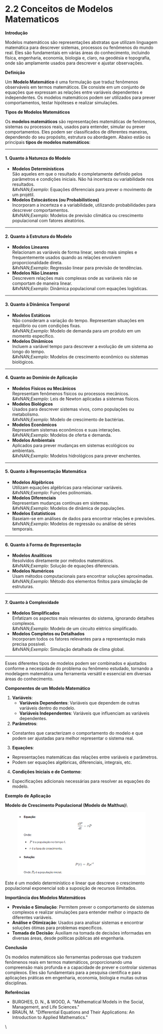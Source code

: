 # 2.2 Conceitos de Modelos Matematicos

**Introdução**

Modelos matemáticos são representações abstratas que utilizam linguagem matemática para descrever sistemas, processos ou fenômenos do mundo real. Eles são fundamentais em várias áreas do conhecimento, incluindo física, engenharia, economia, biologia e, claro, na geodésia e topografia, onde são amplamente usados para descrever e ajustar observações.

**Definição**

Um **Modelo Matemático** é uma formulação que traduz fenômenos observáveis em termos matemáticos. Ele consiste em um conjunto de equações que expressam as relações entre variáveis dependentes e independentes. Os modelos matemáticos podem ser utilizados para prever comportamentos, testar hipóteses e realizar simulações.

**Tipos de Modelos Matemáticos**

Os **modelos matemáticos** são representações matemáticas de fenômenos, sistemas ou processos reais, usados para entender, simular ou prever comportamentos. Eles podem ser classificados de diferentes maneiras, dependendo do seu propósito, estrutura ou abordagem. Abaixo estão os principais **tipos de modelos matemáticos**:

***

#### **1. Quanto à Natureza do Modelo**

* **Modelos Determinísticos**\
  São aqueles em que o resultado é completamente definido pelos parâmetros e condições iniciais. Não há incerteza ou variabilidade nos resultados.\
  &#xNAN;_&#x45;xemplo_: Equações diferenciais para prever o movimento de um projétil.
* **Modelos Estocásticos (ou Probabilísticos)**\
  Incorporam a incerteza e a variabilidade, utilizando probabilidades para descrever comportamentos.\
  &#xNAN;_&#x45;xemplo_: Modelos de previsão climática ou crescimento populacional com fatores aleatórios.

***

#### **2. Quanto à Estrutura do Modelo**

* **Modelos Lineares**\
  Relacionam as variáveis de forma linear, sendo mais simples e frequentemente usados quando as relações envolvem proporcionalidade direta.\
  &#xNAN;_&#x45;xemplo_: Regressão linear para previsão de tendências.
* **Modelos Não Lineares**\
  Descrevem relações mais complexas onde as variáveis não se comportam de maneira linear.\
  &#xNAN;_&#x45;xemplo_: Dinâmica populacional com equações logísticas.

***

#### **3. Quanto à Dinâmica Temporal**

* **Modelos Estáticos**\
  Não consideram a variação do tempo. Representam situações em equilíbrio ou com condições fixas.\
  &#xNAN;_&#x45;xemplo_: Modelo de demanda para um produto em um momento específico.
* **Modelos Dinâmicos**\
  Incluem a variável tempo para descrever a evolução de um sistema ao longo do tempo.\
  &#xNAN;_&#x45;xemplo_: Modelos de crescimento econômico ou sistemas biológicos.

***

#### **4. Quanto ao Domínio de Aplicação**

* **Modelos Físicos ou Mecânicos**\
  Representam fenômenos físicos ou processos mecânicos.\
  &#xNAN;_&#x45;xemplo_: Leis de Newton aplicadas a sistemas físicos.
* **Modelos Biológicos**\
  Usados para descrever sistemas vivos, como populações ou metabolismo.\
  &#xNAN;_&#x45;xemplo_: Modelo de crescimento de bactérias.
* **Modelos Econômicos**\
  Representam sistemas econômicos e suas interações.\
  &#xNAN;_&#x45;xemplo_: Modelos de oferta e demanda.
* **Modelos Ambientais**\
  Aplicados para prever mudanças em sistemas ecológicos ou ambientais.\
  &#xNAN;_&#x45;xemplo_: Modelos hidrológicos para prever enchentes.

***

#### **5. Quanto à Representação Matemática**

* **Modelos Algébricos**\
  Utilizam equações algébricas para relacionar variáveis.\
  &#xNAN;_&#x45;xemplo_: Funções polinomiais.
* **Modelos Diferenciais**\
  Representam mudanças contínuas em sistemas.\
  &#xNAN;_&#x45;xemplo_: Modelos de dinâmica de populações.
* **Modelos Estatísticos**\
  Baseiam-se em análises de dados para encontrar relações e previsões.\
  &#xNAN;_&#x45;xemplo_: Modelos de regressão ou análise de séries temporais.

***

#### **6. Quanto à Forma de Representação**

* **Modelos Analíticos**\
  Resolvidos diretamente por métodos matemáticos.\
  &#xNAN;_&#x45;xemplo_: Solução de equações diferenciais.
* **Modelos Numéricos**\
  Usam métodos computacionais para encontrar soluções aproximadas.\
  &#xNAN;_&#x45;xemplo_: Método dos elementos finitos para simulação de estruturas.

***

#### **7. Quanto à Complexidade**

* **Modelos Simplificados**\
  Enfatizam os aspectos mais relevantes do sistema, ignorando detalhes complexos.\
  &#xNAN;_&#x45;xemplo_: Modelo de um circuito elétrico simplificado.
* **Modelos Completos ou Detalhados**\
  Incorporam todos os fatores relevantes para a representação mais precisa possível.\
  &#xNAN;_&#x45;xemplo_: Simulação detalhada de clima global.

***

Esses diferentes tipos de modelos podem ser combinados e ajustados conforme a necessidade do problema ou fenômeno estudado, tornando a modelagem matemática uma ferramenta versátil e essencial em diversas áreas do conhecimento.

**Componentes de um Modelo Matemático**

1. **Variáveis**:
   * **Variáveis Dependentes**: Variáveis que dependem de outras variáveis dentro do modelo.
   * **Variáveis Independentes**: Variáveis que influenciam as variáveis dependentes.
2. **Parâmetros**:

* Constantes que caracterizam o comportamento do modelo e que podem ser ajustadas para melhor representar o sistema real.

3. **Equações**:

* Representações matemáticas das relações entre variáveis e parâmetros.
* Podem ser equações algébricas, diferenciais, integrais, etc.



4. **Condições Iniciais e de Contorno**:

* Especificações adicionais necessárias para resolver as equações do modelo.

**Exemplo de Aplicação**

**Modelo de Crescimento Populacional (Modelo de Malthus)**\


<figure><img src="../../.gitbook/assets/image (10).png" alt=""><figcaption></figcaption></figure>

Este é um modelo determinístico e linear que descreve o crescimento populacional exponencial sob a suposição de recursos ilimitados.

**Importância dos Modelos Matemáticos**

* **Previsão e Simulação**: Permitem prever o comportamento de sistemas complexos e realizar simulações para entender melhor o impacto de diferentes variáveis.
* **Análise e Otimização**: Usados para analisar sistemas e encontrar soluções ótimas para problemas específicos.
* **Tomada de Decisão**: Auxiliam na tomada de decisões informadas em diversas áreas, desde políticas públicas até engenharia.

**Conclusão**

Os modelos matemáticos são ferramentas poderosas que traduzem fenômenos reais em termos matemáticos, proporcionando uma compreensão mais profunda e a capacidade de prever e controlar sistemas complexos. Eles são fundamentais para a pesquisa científica e para aplicações práticas em engenharia, economia, biologia e muitas outras disciplinas.

**Referências**

* BURGHES, D. N., & WOOD, A. "Mathematical Models in the Social, Management, and Life Sciences."
* BRAUN, M. "Differential Equations and Their Applications: An Introduction to Applied Mathematics."



\
